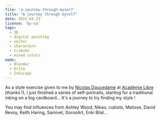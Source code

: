```yaml
---
file: 'a-journey-through-myself'
title: "A journey through myself"
date: 2015-04-23
license: 'by-sa'
tags:
  - 3D
  - digital painting
  - vector
  - characters
  - tribute
  - mixed colors
made:
  - Blender
  - Krita
  - Inkscape
---
```


As a style exercise given to me by [Nicolas Doucedame](http://nicolasdoucedame.blogspot.fr/) at [Académie Libre](http://www.academielibre.com/) (thanks !), I just finished a series of self-portraits, starting for a traditional inking on a big cardboard... 
It's a journey to try finding my style !

You may find influences from Ashley Wood, Nikao, cubists, Matisse, David Revoy, Keith Haring, Samivel, GorosArt, Enki Bilal...
